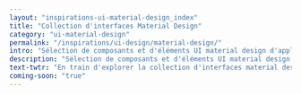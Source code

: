```yaml
---
layout: "inspirations-ui-material-design_index"
title: "Collection d'interfaces Material Design"
category: "ui-material-design"
permalink: "/inspirations/ui-design/material-design/"
intro: "Sélection de composants et d'éléments UI material design d'applications Android. Bientôt disponible."
description: "Sélection de composants et d'éléments UI material design d'applications Android."
text-twtr: "En train d'explorer la collection d'interfaces material design du @MagDuWebdesign"
coming-soon: "true"
---
```

